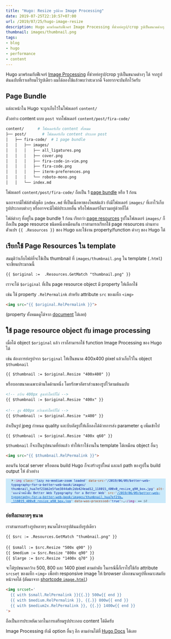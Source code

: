 ```yaml
---
title: "Hugo: Resize รูปด้วย Image Processing"
date: 2019-07-25T22:10:57+07:00
url: /2019/07/25/hugo-image-resize
description: Hugo มาพร้อมกับฟีเจอร์ Image Processing ที่ช่วยย่อรูป/crop รูปเป็นขนาดต่างๆ ได้จากรูปต้นฉบับที่เราเตรียมไว้รูปเดียว
thumbnail: images/thumbnail.png
tags:
- blog
- hugo
- performance
- content
---
```


Hugo มาพร้อมกับฟีเจอร์ [Image Processing](https://gohugo.io/content-management/image-processing/) ที่ช่วยย่อรูป/crop รูปเป็นขนาดต่างๆ ได้
จากรูปต้นฉบับที่เราเตรียมไว้รูปเดียว
ผมได้ลองใช้แล้วพบว่าสะดวกดี จึงอยากจะบันทึกไว้ครับ

## Page Bundle

แต่ละหน้าใน Hugo จะถูกเก็บไว้ในโฟลเดอร์ `content/`

ตัวอย่าง content แบบ `post` จากโฟลเดอร์ `content/post/fira-code/`

```sh
content/      # โฟลเดอร์เก็บ content ทั้งหมด
├── post/       # โฟลเดอร์เก็บ content ประเภท post
│   ├── fira-code/  # 1 page bundle
│   │   ├── images/
│   │   │   ├── all_ligatures.png
│   │   │   ├── cover.png
│   │   │   ├── fira-code-in-vim.png
│   │   │   ├── fira-code.png
│   │   │   ├── iterm-preferences.png
│   │   │   └── roboto-mono.png
│   │   └── index.md
```

โฟลเดอร์ `content/post/fira-code/` ถือเป็น 1 [page bundle](https://gohugo.io/content-management/organization/#page-bundles)
หรือ 1 ก้อน

นอกจากมีไฟล์สำคัญคือ `index.md` ที่เป็นเนื้อหาของโพสต์แล้ว
ยังมีโฟลเดอร์ `images/` ที่เอาไว้เก็บรูปประกอบต่างๆ
หรืออาจจะมีไฟล์ประเภทอื่น หรือโฟลเดอร์อื่นรวมอยู่ด้วยก็ได้

ไฟล์ต่างๆ ที่อยู่ใน page bundle 1 ก้อน เรียกว่า [page resources](https://gohugo.io/content-management/page-resources/)
รูปในโฟลเดอร์ `images/` ก็ถือเป็น page resource ชนิดหนึ่งเหมือนกัน
เราสามารถเรียกใช้ page resources ผ่านทางตัวแปร `{{ .Resources }}` ของ Hugo
และใช้งาน property/function ต่างๆ ของ Hugo ได้

## เรียกใช้ Page Resources ใน template

สมมุติว่าเก็บไฟล์ที่จะใช้เป็น thumbnail ที่ `images/thumbnail.png`
ใน template (`.html`) จะเขียนประมาณนี้

```html
{{ $original :=  .Resources.GetMatch "thumbnail.png" }}
```

เราจะได้ `$original` ที่เป็น page resource object มี property ให้เลือกใช้

เช่น ใช้ property `.RelPermalink` สำหรับ attribute `src` ของแท็ก `<img>`

```html
<img src="{{ $original.RelPermalink }}">
```

(property ทั้งหมดดูได้จาก [document](https://gohugo.io/content-management/page-resources/#properties) ได้เลย)

## ใช้ page resource object กับ image processing

เมื่อได้ object `$original` แล้ว เราก็สามารถใช้ function Image Processing ของ Hugo ได้

เช่น ต้องการย่อรูปจาก `$original` ให้เป็นขนาด 400x400 pixel แล้วเก็บไว้ใน object `$thumbnail`

```html
{{ $thumbnail := $original.Resize "400x400" }}
```

หรือบอกขนาดเฉพาะด้านใดด้านหนึ่ง โดยรักษาอัตราส่วนของรูปไว้ตามต้นฉบับ

```html
<!-- กว้าง 400px สูงเท่าไหร่ก็ได้ -->
{{ $thumbnail := $original.Resize "400x" }}

<!-- สูง 400px กว้างเท่าไหร่ก็ได้ -->
{{ $thumbnail := $original.Resize "x400" }}
```

ถ้าเป็นรูป jpeg กำหนด quality และบีบอัดรูปให้เล็กลงได้ด้วยการส่ง parameter `q` เพิ่มเข้าไป

```html
{{ $thumbnail := $original.Resize "400x q60" }}
```

`$thumbnail` ก็จะเป็นรูปขนาดที่ย่อแล้ว ทำให้เราใช้งานใน template ได้เหมือน object อื่นๆ

```html
<img src="{{ $thumbnail.RelPermalink }}">
```

ตอนรัน local server หรือตอน build Hugo ก็จะสร้างรูปใหม่ และแก้ path ของรูปใน build output ให้ ตัวอย่าง

![path ของรูปที่ Hugo generate ให้](images/img.png)

### ย่อทีละหลายๆ ขนาด

เราสามารถสร้างรูปหลายๆ ขนาดได้จากรูปต้นฉบับรูปเดียว

```html
{{ $src := .Resources.GetMatch "thumbnail.png" }}

{{ $small := $src.Resize "500x q90" }}
{{ $medium := $src.Resize "800x q90" }}
{{ $large := $src.Resize "1400x q70" }}
```

จะได้รูปขนาดกว้าง 500, 800 และ 1400 pixel ตามลำดับ ในกรณีนี้ก็เราไปใช้กับ
attribute `srcset` ของแท็ก `<img>` เพื่อทำ responsive image ให้ browser
เลือกขนาดรูปที่เหมาะสมกับหน้าจอได้ (ตัดมาจาก [shortcode `image.html`](https://github.com/armno/blog/blob/master/themes/lazy/layouts/shortcodes/image.html))
```html
<img srcset='
  {{ with $small.RelPermalink }}{{.}} 500w{{ end }}
  {{ with $medium.RelPermalink }}, {{.}} 800w{{ end }}
  {{ with $medium2x.RelPermalink }}, {{.}} 1400w{{ end }}
'>
```

ถือเป็นการประหยัดเวลาในการเตรียมรูปประกอบ content ได้ดีครับ

Image Processing ยังมี option อื่นๆ อีก ตามอ่านได้ที่ [Hugo Docs](https://gohugo.io/content-management/image-processing/) ได้เลย

